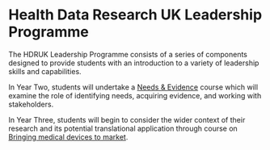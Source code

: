 # Health Data Research UK Leadership Programme

The HDRUK Leadership Programme consists of a series of components designed to provide students with an introduction to a variety of leadership skills and capabilities.

In Year Two, students will undertake a [Needs & Evidence](evidence.md) course which will examine the role of identifying needs, acquiring evidence, and working with stakeholders. 

In Year Three, students will begin to consider the wider context of their research and its potential translational application through course on [Bringing medical devices to market](medical-devices.md).

